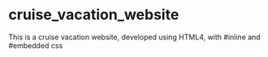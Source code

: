 # cruise_vacation_website
 This is a cruise vacation website, developed using HTML4, with #inline and #embedded css

